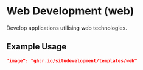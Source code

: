 # Web Development (web)

Develop applications utilising web technologies.

## Example Usage

```json
"image": "ghcr.io/situdevelopment/templates/web"
```
